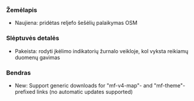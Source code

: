 
### Žemėlapis
- Naujiena: pridėtas reljefo šešėlių palaikymas OSM

### Slėptuvės detalės
- Pakeista: rodyti įkėlimo indikatorių žurnalo veikloje, kol vyksta reikiamų duomenų gavimas

### Bendras
- New: Support generic downloads for "mf-v4-map"- and "mf-theme"-prefixed links (no automatic updates supported)
